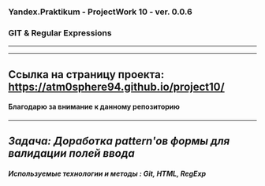 
### Yandex.Praktikum - ProjectWork 10 -  ver. 0.0.6
### GIT & Regular Expressions
---
---
Ссылка на страницу проекта:  https://atm0sphere94.github.io/project10/
---
#### Благодарю за внимание к данному репозиторию
----
*Задача: Доработка pattern'ов формы для валидации полей ввода*
---
##### Используемые технологии и методы : Git, HTML, RegExp
